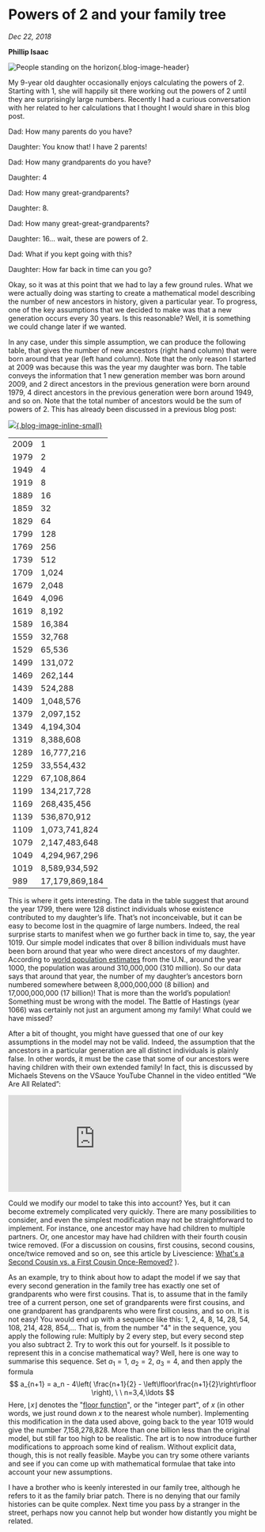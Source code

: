 # Powers of 2 and your family tree

*Dec 22, 2018*

**Phillip Isaac**

![People standing on the horizon](https://es-app.com/assets/tree87.jpg){.blog-image-header}

My 9-year old daughter occasionally enjoys calculating the powers of 2. Starting with 1, she will happily sit there working out the powers of 2 until they are surprisingly large numbers. Recently I had a curious conversation with her related to her calculations that I thought I would share in this blog post.

Dad: How many parents do you have?

Daughter: You know that! I have 2 parents!

Dad: How many grandparents do you have?

Daughter: 4

Dad: How many great-grandparents?

Daughter: 8.

Dad: How many great-great-grandparents?

Daughter: 16… wait, these are powers of 2.

Dad: What if you kept going with this? 

Daughter: How far back in time can you go?

Okay, so it was at this point that we had to lay a few ground rules. What we were actually doing was starting to create a mathematical model describing the number of new ancestors in history, given a particular year. To progress, one of the key assumptions that we decided to make was that a new generation occurs every 30 years. Is this reasonable? Well, it is something we could change later if we wanted.

In any case, under this simple assumption, we can produce the following table, that gives the number of new ancestors (right hand column) that were born around that year (left hand column). Note that the only reason I started at 2009 was because this was the year my daughter was born. The table conveys the information that 1 new generation member was born around 2009, and 2 direct ancestors in the previous generation were born around 1979, 4 direct ancestors in the previous generation were born around 1949, and so on. Note that the total number of ancestors would be the sum of powers of 2. This has already been discussed in a previous blog post:

[![](https://es-app.com/assets/vmK21a.png){.blog-image-inline-small}](https://www.1onepsilon.com/single-post/2017/02/17/Adding-the-Powers-of-2)


|      |                |
|------|----------------|
| 2009 | 1              |
| 1979 | 2              |
| 1949 | 4              |
| 1919 | 8              |
| 1889 | 16             |
| 1859 | 32             |
| 1829 | 64             |
| 1799 | 128            |
| 1769 | 256            |
| 1739 | 512            |
| 1709 | 1,024          |
| 1679 | 2,048          |
| 1649 | 4,096          |
| 1619 | 8,192          |
| 1589 | 16,384         |
| 1559 | 32,768         |
| 1529 | 65,536         |
| 1499 | 131,072        |
| 1469 | 262,144        |
| 1439 | 524,288        |
| 1409 | 1,048,576      |
| 1379 | 2,097,152      |
| 1349 | 4,194,304      |
| 1319 | 8,388,608      |
| 1289 | 16,777,216     |
| 1259 | 33,554,432     |
| 1229 | 67,108,864     |
| 1199 | 134,217,728    |
| 1169 | 268,435,456    |
| 1139 | 536,870,912    |
| 1109 | 1,073,741,824  |
| 1079 | 2,147,483,648  |
| 1049 | 4,294,967,296  |
| 1019 | 8,589,934,592  |
|  989 | 17,179,869,184 |

This is where it gets interesting. The data in the table suggest that around the year 1799, there were 128 distinct individuals whose existence contributed to my daughter’s life. That’s not inconceivable, but it can be easy to become lost in the quagmire of large numbers. Indeed, the real surprise starts to manifest when we go further back in time to, say, the year 1019. Our simple model indicates that over 8 billion individuals must have been born around that year who were direct ancestors of my daughter. According to [world population estimates](https://en.wikipedia.org/wiki/World_population_estimates) from the U.N., around the year 1000, the population was around 310,000,000 (310 million). So our data says that around that year, the number of my daughter’s ancestors born numbered somewhere between 8,000,000,000 (8 billion) and 17,000,000,000 (17 billion)! That is more than the world’s population! Something must be wrong with the model. The Battle of Hastings (year 1066) was certainly not just an argument among my family! What could we have missed?

After a bit of thought, you might have guessed that one of our key assumptions in the model may not be valid. Indeed, the assumption that the ancestors in a particular generation are all distinct individuals is plainly false. In other words, it must be the case that some of our ancestors were having children with their own extended family! In fact, this is discussed by Michaels Stevens on the VSauce YouTube Channel in the video entitled “We Are All Related”:

<iframe width="350" height="196" src="https://www.youtube.com/embed/BhtgINeaJWg" frameborder="0" allow="accelerometer; autoplay; encrypted-media; gyroscope; picture-in-picture" allowfullscreen></iframe>

Could we modify our model to take this into account? Yes, but it can become extremely complicated very quickly. There are many possibilities to consider, and even the simplest modification may not be straightforward to implement. For instance, one ancestor may have had children to multiple partners. Or, one ancestor may have had children with their fourth cousin twice removed. (For a discussion on cousins, first cousins, second cousins, once/twice removed and so on, see this article by Livescience: [What's a Second Cousin vs. a First Cousin Once-Removed?](https://www.livescience.com/32121-whats-a-second-cousin-vs-a-first-cousin-once-removed.html) ).

As an example, try to think about how to adapt the model if we say that every second generation in the family tree has exactly one set of grandparents who were first cousins. That is, to assume that in the family tree of a current person, one set of grandparents were first cousins, and one grandparent has grandparents who were first cousins, and so on. It is not easy! You would end up with a sequence like this: 1, 2, 4, 8, 14, 28, 54, 108, 214, 428, 854,... That is, from the number "4" in the sequence, you apply the following rule: Multiply by 2 every step, but every second step you also subtract 2. Try to work this out for yourself. Is it possible to represent this in a concise mathematical way? Well, here is one way to summarise this sequence. Set $a_1=1$, $a_2=2$, $a_3=4$, and then apply the formula
$$
a_{n+1} = a_n - 4\left( \frac{n+1}{2} - \left\lfloor\frac{n+1}{2}\right\rfloor \right), \ \ n=3,4,\ldots
$$
Here, $\lfloor x \rfloor$ denotes the "[floor function](https://epsilonstream.com/topic/floorFunction)", or the "integer
part", of $x$ (in other words, we just round down $x$ to the nearest whole
number). Implementing this modification in the data used above, going back to the year 1019 would give the number 7,158,278,828. More than one billion less than the original model, but still far too high to be realistic. The art is to now introduce further modifications to approach some kind of realism. Without explicit data, though, this is not really feasible. Maybe you can try some othere variants and see if you can come up with mathematical formulae that take into account your new assumptions.

I have a brother who is keenly interested in our family tree, although he refers to it as the family briar patch. There is no denying that our family histories can be quite complex. Next time you pass by a stranger in the street, perhaps now you cannot help but wonder how distantly you might be related. 
